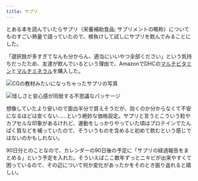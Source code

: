 ```yaml
---
title: サプリ
---
```

とある本を読んでいたらサプリ（栄養補助食品; サプリメントの略称）についてものすごい熱量で語っていたので、根負けして試しにサプリを飲んでみることにした。

「選択肢が多すぎてなんも分からん、適当にいいやつ全部ください」という気持ちだったため、友達が飲んでいるという理由で、AmazonでDHCの[マルチビタミン](https://www.amazon.co.jp/dp/B00GX1E3R6?th=1)と[マルチミネラル](https://www.amazon.co.jp/dp/B01MSSWA5K)を購入した。

![](https://lh4.googleusercontent.com/TvS3jPOgYoDE1trAuOZbm87z4XXEifTUYmVDGNPj5IHAZC6g79zq9gBgx4TWxos_vRT9z35t_XP2Ir3sJ87REju47o78QT3NHTkICfl6dXjfOaxo1nHHXDF7i9UPwqXhJechfHJVN8VCldtUbq4AeYRnNcpjwkbipeS1Zyn3lKZ0W5VlJ7jyjBtD2wrv "CGの教材みたいになっちゃったサプリの写真")

![](https://lh6.googleusercontent.com/XVWZKK9UKK9ZDvBO-oYF1IJPVzdU_3l-0Cmar6OS2HBgFIbfQS5rPIPXY_UqIgkwdOfqBjL1St3ufUoGQyI81vpWbXg_Vd9iO5yWqIZr7YzJcW8m8J2wczbRDZWFQATiM2fnckipOsKQXWjY0Xo_fWU3Uyj2fn2tdm5WJYlYLN8blDnFuupvPsZzqBuU "怪しさと安心感が同居する不思議なパッケージ")

想像していたより安いので面白半分で買えそうだが、効くのか分からなくて不安になるほどは安くない……という絶妙な価格設定。サプリと言うとこういう粒やカプセルな印象があるけれど、運動をしっかりやっていた頃はプロテインでたんぱく質などを補っていたので、そういうものを含めると初めて飲むという感じではないのかもしれない。

90日分とのことなので、カレンダーの90日後の予定に「サプリの経過報告をまとめる」という予定を入れた。そういえばここ数年ずっとニキビが出来やすくて困っているので、その辺について何か変化があったかをそのとき振り返れると嬉しい。
